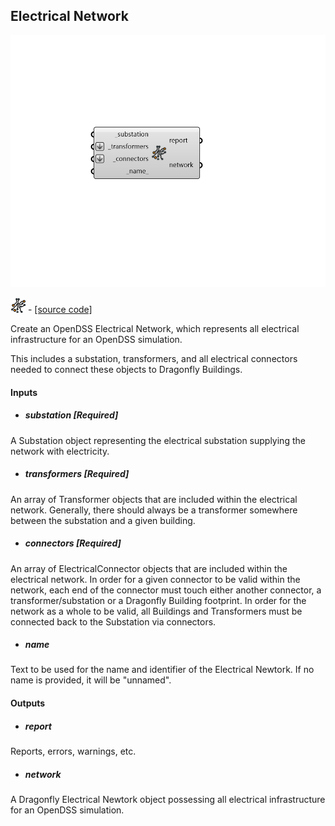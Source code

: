 ## Electrical Network

![](../../images/components/Electrical_Network.png)

![](../../images/icons/Electrical_Network.png) - [[source code]](https://github.com/ladybug-tools/dragonfly-grasshopper/blob/master/dragonfly_grasshopper/src//DF%20Electrical%20Network.py)


Create an OpenDSS Electrical Network, which represents all electrical infrastructure for an OpenDSS simulation. 

This includes a substation, transformers, and all electrical connectors needed to connect these objects to Dragonfly Buildings. 



#### Inputs
* ##### substation [Required]
A Substation object representing the electrical substation supplying the network with electricity. 
* ##### transformers [Required]
An array of Transformer objects that are included within the electrical network. Generally, there should always be a transformer somewhere between the substation and a given building. 
* ##### connectors [Required]
An array of ElectricalConnector objects that are included within the electrical network. In order for a given connector to be valid within the network, each end of the connector must touch either another connector, a transformer/substation or a Dragonfly Building footprint. In order for the network as a whole to be valid, all Buildings and Transformers must be connected back to the Substation via connectors. 
* ##### name 
Text to be used for the name and identifier of the Electrical Newtork. If no name is provided, it will be "unnamed". 

#### Outputs
* ##### report
Reports, errors, warnings, etc. 
* ##### network
A Dragonfly Electrical Newtork object possessing all electrical infrastructure for an OpenDSS simulation. 